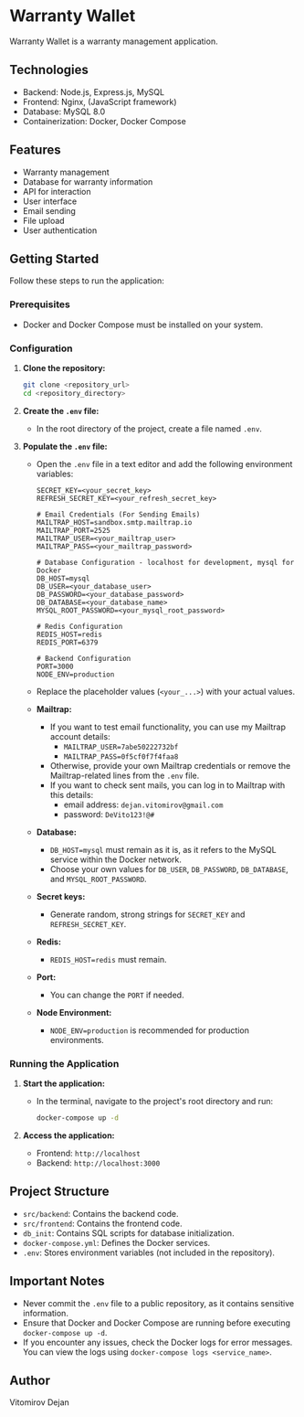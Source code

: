 # Warranty Wallet

Warranty Wallet is a warranty management application.

## Technologies

* Backend: Node.js, Express.js, MySQL
* Frontend: Nginx, (JavaScript framework)
* Database: MySQL 8.0
* Containerization: Docker, Docker Compose

## Features

* Warranty management
* Database for warranty information
* API for interaction
* User interface
* Email sending
* File upload
* User authentication

## Getting Started

Follow these steps to run the application:

### Prerequisites

* Docker and Docker Compose must be installed on your system.

### Configuration

1.  **Clone the repository:**

    ```bash
    git clone <repository_url>
    cd <repository_directory>
    ```

2.  **Create the `.env` file:**

    * In the root directory of the project, create a file named `.env`.

3.  **Populate the `.env` file:**

    * Open the `.env` file in a text editor and add the following environment variables:

        ```
        SECRET_KEY=<your_secret_key>
        REFRESH_SECRET_KEY=<your_refresh_secret_key>

        # Email Credentials (For Sending Emails)
        MAILTRAP_HOST=sandbox.smtp.mailtrap.io
        MAILTRAP_PORT=2525
        MAILTRAP_USER=<your_mailtrap_user>
        MAILTRAP_PASS=<your_mailtrap_password>

        # Database Configuration - localhost for development, mysql for Docker
        DB_HOST=mysql
        DB_USER=<your_database_user>
        DB_PASSWORD=<your_database_password>
        DB_DATABASE=<your_database_name>
        MYSQL_ROOT_PASSWORD=<your_mysql_root_password>

        # Redis Configuration
        REDIS_HOST=redis
        REDIS_PORT=6379

        # Backend Configuration
        PORT=3000
        NODE_ENV=production
        ```

    * Replace the placeholder values (`<your_...>`) with your actual values.
    * **Mailtrap:**
        * If you want to test email functionality, you can use my Mailtrap account details:
            * `MAILTRAP_USER=7abe50222732bf`
            * `MAILTRAP_PASS=0f5cf0f7f4faa8`
        * Otherwise, provide your own Mailtrap credentials or remove the Mailtrap-related lines from the `.env` file.
        * If you want to check sent mails, you can log in to Mailtrap with this details:
            * email address: `dejan.vitomirov@gmail.com`
            * password: `DeVito123!@#`
    * **Database:**
        * `DB_HOST=mysql` must remain as it is, as it refers to the MySQL service within the Docker network.
        * Choose your own values for `DB_USER`, `DB_PASSWORD`, `DB_DATABASE`, and `MYSQL_ROOT_PASSWORD`.
    * **Secret keys:**
        * Generate random, strong strings for `SECRET_KEY` and `REFRESH_SECRET_KEY`.
    * **Redis:**
        * `REDIS_HOST=redis` must remain.
    * **Port:**
        * You can change the `PORT` if needed.
    * **Node Environment:**
        * `NODE_ENV=production` is recommended for production environments.

### Running the Application

1.  **Start the application:**

    * In the terminal, navigate to the project's root directory and run:

        ```bash
        docker-compose up -d
        ```

2.  **Access the application:**

    * Frontend: `http://localhost`
    * Backend: `http://localhost:3000`

## Project Structure

* `src/backend`: Contains the backend code.
* `src/frontend`: Contains the frontend code.
* `db_init`: Contains SQL scripts for database initialization.
* `docker-compose.yml`: Defines the Docker services.
* `.env`: Stores environment variables (not included in the repository).

## Important Notes

* Never commit the `.env` file to a public repository, as it contains sensitive information.
* Ensure that Docker and Docker Compose are running before executing `docker-compose up -d`.
* If you encounter any issues, check the Docker logs for error messages. You can view the logs using `docker-compose logs <service_name>`.

## Author

Vitomirov Dejan